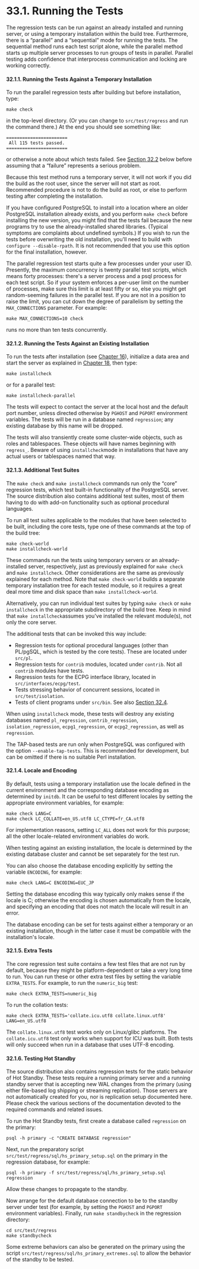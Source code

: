 # 33.1. Running the Tests

The regression tests can be run against an already installed and running server, or using a temporary installation within the build tree. Furthermore, there is a “parallel” and a “sequential” mode for running the tests. The sequential method runs each test script alone, while the parallel method starts up multiple server processes to run groups of tests in parallel. Parallel testing adds confidence that interprocess communication and locking are working correctly.

#### 32.1.1. Running the Tests Against a Temporary Installation

To run the parallel regression tests after building but before installation, type:

```text
make check
```

in the top-level directory. \(Or you can change to `src/test/regress` and run the command there.\) At the end you should see something like:

```text
=======================
 All 115 tests passed.
=======================
```

or otherwise a note about which tests failed. See [Section 32.2](https://www.postgresql.org/docs/10/static/regress-evaluation.html) below before assuming that a “failure” represents a serious problem.

Because this test method runs a temporary server, it will not work if you did the build as the root user, since the server will not start as root. Recommended procedure is not to do the build as root, or else to perform testing after completing the installation.

If you have configured PostgreSQL to install into a location where an older PostgreSQL installation already exists, and you perform `make check` before installing the new version, you might find that the tests fail because the new programs try to use the already-installed shared libraries. \(Typical symptoms are complaints about undefined symbols.\) If you wish to run the tests before overwriting the old installation, you'll need to build with `configure --disable-rpath`. It is not recommended that you use this option for the final installation, however.

The parallel regression test starts quite a few processes under your user ID. Presently, the maximum concurrency is twenty parallel test scripts, which means forty processes: there's a server process and a psql process for each test script. So if your system enforces a per-user limit on the number of processes, make sure this limit is at least fifty or so, else you might get random-seeming failures in the parallel test. If you are not in a position to raise the limit, you can cut down the degree of parallelism by setting the `MAX_CONNECTIONS` parameter. For example:

```text
make MAX_CONNECTIONS=10 check
```

runs no more than ten tests concurrently.

#### 32.1.2. Running the Tests Against an Existing Installation

To run the tests after installation \(see [Chapter 16](https://www.postgresql.org/docs/10/static/installation.html)\), initialize a data area and start the server as explained in [Chapter 18](https://www.postgresql.org/docs/10/static/runtime.html), then type:

```text
make installcheck
```

or for a parallel test:

```text
make installcheck-parallel
```

The tests will expect to contact the server at the local host and the default port number, unless directed otherwise by `PGHOST` and `PGPORT` environment variables. The tests will be run in a database named `regression`; any existing database by this name will be dropped.

The tests will also transiently create some cluster-wide objects, such as roles and tablespaces. These objects will have names beginning with `regress_`. Beware of using `installcheck`mode in installations that have any actual users or tablespaces named that way.

#### 32.1.3. Additional Test Suites

The `make check` and `make installcheck` commands run only the “core” regression tests, which test built-in functionality of the PostgreSQL server. The source distribution also contains additional test suites, most of them having to do with add-on functionality such as optional procedural languages.

To run all test suites applicable to the modules that have been selected to be built, including the core tests, type one of these commands at the top of the build tree:

```text
make check-world
make installcheck-world
```

These commands run the tests using temporary servers or an already-installed server, respectively, just as previously explained for `make check` and `make installcheck`. Other considerations are the same as previously explained for each method. Note that `make check-world` builds a separate temporary installation tree for each tested module, so it requires a great deal more time and disk space than `make installcheck-world`.

Alternatively, you can run individual test suites by typing `make check` or `make installcheck` in the appropriate subdirectory of the build tree. Keep in mind that `make installcheck`assumes you've installed the relevant module\(s\), not only the core server.

The additional tests that can be invoked this way include:

* Regression tests for optional procedural languages \(other than PL/pgSQL, which is tested by the core tests\). These are located under `src/pl`.
* Regression tests for `contrib` modules, located under `contrib`. Not all `contrib` modules have tests.
* Regression tests for the ECPG interface library, located in `src/interfaces/ecpg/test`.
* Tests stressing behavior of concurrent sessions, located in `src/test/isolation`.
* Tests of client programs under `src/bin`. See also [Section 32.4](https://www.postgresql.org/docs/10/static/regress-tap.html).

When using `installcheck` mode, these tests will destroy any existing databases named `pl_regression`, `contrib_regression`, `isolation_regression`, `ecpg1_regression`, or `ecpg2_regression`, as well as `regression`.

The TAP-based tests are run only when PostgreSQL was configured with the option `--enable-tap-tests`. This is recommended for development, but can be omitted if there is no suitable Perl installation.

#### 32.1.4. Locale and Encoding

By default, tests using a temporary installation use the locale defined in the current environment and the corresponding database encoding as determined by `initdb`. It can be useful to test different locales by setting the appropriate environment variables, for example:

```text
make check LANG=C
make check LC_COLLATE=en_US.utf8 LC_CTYPE=fr_CA.utf8
```

For implementation reasons, setting `LC_ALL` does not work for this purpose; all the other locale-related environment variables do work.

When testing against an existing installation, the locale is determined by the existing database cluster and cannot be set separately for the test run.

You can also choose the database encoding explicitly by setting the variable `ENCODING`, for example:

```text
make check LANG=C ENCODING=EUC_JP
```

Setting the database encoding this way typically only makes sense if the locale is C; otherwise the encoding is chosen automatically from the locale, and specifying an encoding that does not match the locale will result in an error.

The database encoding can be set for tests against either a temporary or an existing installation, though in the latter case it must be compatible with the installation's locale.

#### 32.1.5. Extra Tests

The core regression test suite contains a few test files that are not run by default, because they might be platform-dependent or take a very long time to run. You can run these or other extra test files by setting the variable `EXTRA_TESTS`. For example, to run the `numeric_big` test:

```text
make check EXTRA_TESTS=numeric_big
```

To run the collation tests:

```text
make check EXTRA_TESTS='collate.icu.utf8 collate.linux.utf8' LANG=en_US.utf8
```

The `collate.linux.utf8` test works only on Linux/glibc platforms. The `collate.icu.utf8` test only works when support for ICU was built. Both tests will only succeed when run in a database that uses UTF-8 encoding.

#### 32.1.6. Testing Hot Standby

The source distribution also contains regression tests for the static behavior of Hot Standby. These tests require a running primary server and a running standby server that is accepting new WAL changes from the primary \(using either file-based log shipping or streaming replication\). Those servers are not automatically created for you, nor is replication setup documented here. Please check the various sections of the documentation devoted to the required commands and related issues.

To run the Hot Standby tests, first create a database called `regression` on the primary:

```text
psql -h primary -c "CREATE DATABASE regression"
```

Next, run the preparatory script `src/test/regress/sql/hs_primary_setup.sql` on the primary in the regression database, for example:

```text
psql -h primary -f src/test/regress/sql/hs_primary_setup.sql regression
```

Allow these changes to propagate to the standby.

Now arrange for the default database connection to be to the standby server under test \(for example, by setting the `PGHOST` and `PGPORT` environment variables\). Finally, run `make standbycheck` in the regression directory:

```text
cd src/test/regress
make standbycheck
```

Some extreme behaviors can also be generated on the primary using the script `src/test/regress/sql/hs_primary_extremes.sql` to allow the behavior of the standby to be tested.

